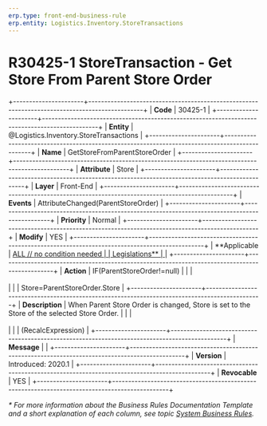 ```yaml
---
erp.type: front-end-business-rule
erp.entity: Logistics.Inventory.StoreTransactions
---
```


# R30425-1 StoreTransaction - Get Store From Parent Store Order
+----------------------+-----------------------------------------------------------------------------------------------+
| **Code**             | 30425-1                                                                                       |
+----------------------+-----------------------------------------------------------------------------------------------+
| **Entity**           | @Logistics.Inventory.StoreTransactions                                                        |
+----------------------+-----------------------------------------------------------------------------------------------+
| **Name**             | GetStoreFromParentStoreOrder                                                                  |
+----------------------+-----------------------------------------------------------------------------------------------+
| **Attribute**        | Store                                                                                         |
+----------------------+-----------------------------------------------------------------------------------------------+
| **Layer**            | Front-End                                                                                     |
+----------------------+-----------------------------------------------------------------------------------------------+
| **Events**           | AttributeChanged(ParentStoreOrder)                                                            |
+----------------------+-----------------------------------------------------------------------------------------------+
| **Priority**         | Normal                                                                                        |
+----------------------+-----------------------------------------------------------------------------------------------+
| **Modify**           | YES                                                                                           |
+----------------------+-----------------------------------------------------------------------------------------------+
| **Applicable         | [ALL // no condition needed                                                                   |
| Legislations**       | ](xref:applicable-legislations)                                                               |
+----------------------+-----------------------------------------------------------------------------------------------+
| **Action**           | IF(ParentStoreOrder!=null)                                                                    |
|                      | <br/><br/>                                                                                    |
|                      | Store=ParentStoreOrder.Store                                                                  |
+----------------------+-----------------------------------------------------------------------------------------------+
| **Description**      | When Parent Store Order is changed, Store is set to the Store of the selected Store Order.    |
|                      | <br/><br/>                                                                                    |
|                      | (RecalcExpression)                                                                            |
+----------------------+-----------------------------------------------------------------------------------------------+
| **Message**          |                                                                                               |
+----------------------+-----------------------------------------------------------------------------------------------+
| **Version**          | Introduced: 2020.1                                                                            |
+----------------------+-----------------------------------------------------------------------------------------------+
| **Revocable**        | YES                                                                                           |
+----------------------+-----------------------------------------------------------------------------------------------+

*\* For more information about the Business Rules Documentation Template and a short explanation of each column, see
topic [System Business Rules](../templates/template-description-system-business-rules.md).*
